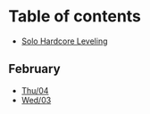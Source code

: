 # Table of contents

* [Solo Hardcore Leveling](README.md)

## February

* [Thu/04](feb/04.md)
* [Wed/03](feb/03.md)

